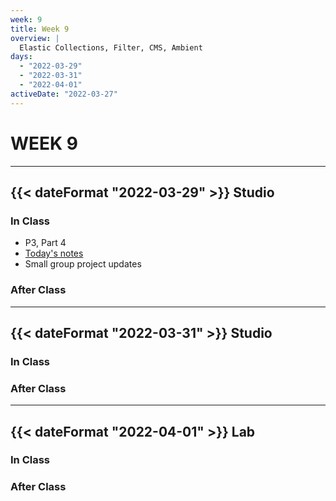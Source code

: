 ```yaml
---
week: 9
title: Week 9
overview: |
  Elastic Collections, Filter, CMS, Ambient
days:
  - "2022-03-29"
  - "2022-03-31"
  - "2022-04-01"
activeDate: "2022-03-27"
---
```

# WEEK 9

---

## {{< dateFormat "2022-03-29" >}} Studio

### In Class
* P3, Part 4
* [Today's notes](https://docs.google.com/document/d/1DQ-yXUKIQAvROthnLSlYTbnCEHUzswGPwhH6QLvpTww/preview)
* Small group project updates

### After Class

---

## {{< dateFormat "2022-03-31" >}} Studio

### In Class

### After Class

---

## {{< dateFormat "2022-04-01" >}} Lab

### In Class

### After Class
